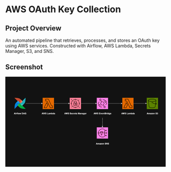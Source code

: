 # AWS OAuth Key Collection

## Project Overview
An automated pipeline that retrieves, processes, and stores an OAuth key using AWS services. Constructed with Airflow, AWS Lambda, Secrets Manager, S3, and SNS.

## Screenshot
![Project Diagram](diagrams/aws-oauth-key-collection-diagram-dark.png "AWS OAuth Key Collection Architecture")